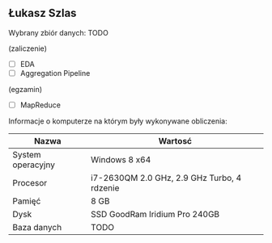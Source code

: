 ## Łukasz Szlas

Wybrany zbiór danych: TODO

(zaliczenie)

- [ ] EDA
- [ ] Aggregation Pipeline

(egzamin)

- [ ] MapReduce

Informacje o komputerze na którym były wykonywane obliczenia:

| Nazwa                 | Wartosć    |
|-----------------------|------------|
| System operacyjny     | Windows 8 x64 |
| Procesor              | i7-2630QM 2.0 GHz, 2.9 GHz Turbo, 4 rdzenie |
| Pamięć                | 8 GB |
| Dysk                  | SSD GoodRam Iridium Pro 240GB |
| Baza danych           | TODO |
